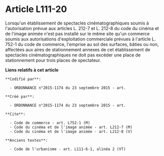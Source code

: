 # Article L111-20

Lorsqu'un établissement de spectacles cinématographiques soumis à l'autorisation prévue aux articles L. 212-7 et L. 212-8 du
code du cinéma et de l'image animée n'est pas installé sur le même site qu'un commerce soumis aux autorisations
d'exploitation commerciale prévues à l'article L. 752-1 du code de commerce, l'emprise au sol des surfaces, bâties ou non,
affectées aux aires de stationnement annexes de cet établissement de spectacles cinématographiques ne doit pas excéder une
place de stationnement pour trois places de spectateur.

**Liens relatifs à cet article**

	**Codifié par**:

	  - ORDONNANCE n°2015-1174 du 23 septembre 2015 - art.

	**Créé par**:

	  - ORDONNANCE n°2015-1174 du 23 septembre 2015 - art.

	**Cite**:

	  - Code de commerce - art. L752-1 (M)
	  - Code du cinéma et de l'image animée - art. L212-7 (M)
	  - Code du cinéma et de l'image animée - art. L212-8 (V)

	**Anciens textes**:

	  - Code de l'urbanisme - art. L111-6-1, alinéa 2 (VT)
